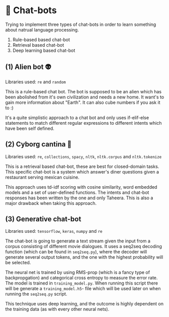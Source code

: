 # 🤖 Chat-bots
Trying to implement three types of chat-bots in order to learn something about natrual language processing.

1. Rule-based based chat-bot 
2. Retrieval based chat-bot
3. Deep learning based chat-bot

## (1) Alien bot 👽 
Libraries used: <code>re</code> and <code>random</code>

This is a rule-based chat bot. The bot is supposed to be an alien which has been abolished from it's own civilization and needs a new home. It want's to gain more information about "Earth".
It can also cube numbers if you ask it to :) 

It's a quite simplistic approach to a chat bot and only uses if-elif-else statements to match different regular expressions to different intents which have been self defined.  

## (2) Cyborg cantina 🌮
Libraries used: <code>re</code>, <code>collections</code>, <code>spacy</code>, <code>nltk</code>, <code>nltk.corpus</code> and <code>nltk.tokenize</code>

This is a retrieval based chat-bot, these are best for closed-domain tasks. This specific chat-bot is a system which answer's diner questions given a restaurant serving mexican cuisine. 

This approach uses td-idf scoring with cosine similarity, word embedded models and a set of user-defined functions. The intents and chat-bot responses has been written by the one and only Taheera. This is also a major drawback when taking this approach.

## (3) Generative chat-bot
Libraries used: <code>tensorflow</code>, <code>keras</code>, <code>numpy</code> and <code>re</code>

The chat-bot is going to generate a text stream given the input from a corpus consisting of different movie dialogues. 
It uses a seq2seq decoding function (which can be found in <code>seq2seq.py</code>), where the decoder will generate several output tokens, and the one with the highest probability will be selected. 

The neural net is trained by using RMS-prop (which is a fancy type of backpropgation) and categorical cross entropy to measure the error rate. The model is trained in <code>training_model.py</code>. When running this script there will be generate a <code>training_model.h5</code>- file which will be used later on when running the <code>seq2seq.py</code> script.


This technique uses deep learning, and the outcome is highly dependent on the training data (as with every other neural nets). 
